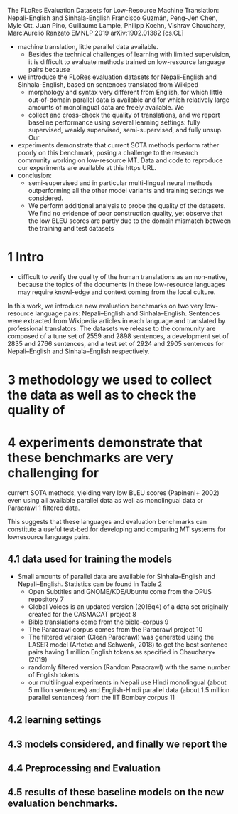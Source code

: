 The FLoRes Evaluation Datasets for Low-Resource Machine Translation: Nepali-English and Sinhala-English
Francisco Guzmán, Peng-Jen Chen, Myle Ott, Juan Pino, Guillaume Lample, Philipp Koehn, Vishrav Chaudhary, Marc'Aurelio Ranzato
EMNLP 2019 arXiv:1902.01382 [cs.CL]

* machine translation, little parallel data available. 
  * Besides the technical challenges of learning with limited supervision, it is
    difficult to evaluate methods trained on low-resource language pairs because
* we introduce the FLoRes evaluation datasets for 
  Nepali-English and Sinhala-English, based on sentences translated from Wikiped
  * morphology and syntax very different from English, for which little
    out-of-domain parallel data is available and for which 
    relatively large amounts of monolingual data are freely available. We
  * collect and cross-check the quality of translations, and we report 
    baseline performance using several learning settings: 
    fully supervised, weakly supervised, semi-supervised, and fully unsup. Our
* experiments demonstrate that current SOTA methods perform rather poorly on
  this benchmark, posing a challenge to the research community working on
  low-resource MT. Data and code to reproduce our experiments are available at
  this https URL. 
* conclusion: 
  * semi-supervised and in particular multi-lingual neural methods outperforming
    all the other model variants and training settings we considered. 
  * We perform additional analysis to probe the quality of the datasets. We find
    no evidence of poor construction quality, yet observe that 
    the low BLEU scores are partly due to the domain mismatch between the
    training and test datasets

# 1 Intro

* difficult to verify the quality of the human translations as an non-native,
  because the topics of the documents in these low-resource languages may
  require knowl-edge and context coming from the local culture.

In this work, we introduce new evaluation benchmarks on two very low-resource
language pairs: Nepali–English and Sinhala–English. Sentences were extracted
from Wikipedia articles in each language and translated by professional
translators. The datasets we release to the community are composed of a tune
set of 2559 and 2898 sentences, a development set of 2835 and 2766 sentences,
and a test set of 2924 and 2905 sentences for Nepali–English and
Sinhala–English respectively.

# 3  methodology we used to collect the data as well as to check the quality of

# 4 experiments demonstrate that these benchmarks are very challenging for
current SOTA methods, yielding very low BLEU scores (Papineni+ 2002) even using
all available parallel data as well as monolingual data or Paracrawl 1 filtered
data.

This suggests that these languages and evaluation benchmarks can constitute a
useful test-bed for developing and comparing MT systems for lowresource language
pairs.

## 4.1 data used for training the models

* Small amounts of parallel data are available for Sinhala–English and
  Nepali–English. Statistics can be found in Table 2
  * Open Subtitles and GNOME/KDE/Ubuntu come from the OPUS repository 7 
  * Global Voices is an updated version (2018q4) of a data set originally created
    for the CASMACAT project 8 
  * Bible translations come from the bible-corpus 9 
  * The Paracrawl corpus comes from the Paracrawl project 10 
  * The filtered version (Clean Paracrawl) was generated using the LASER model
    (Artetxe and Schwenk, 2018) to get the best sentence pairs having 1 million
    English tokens as specified in Chaudhary+ (2019)
  * randomly filtered version (Random Paracrawl) with the same number of English tokens
  * our multilingual experiments in Nepali use Hindi 
    monolingual (about 5 million sentences) and English-Hindi parallel data
    (about 1.5 million parallel sentences) from the IIT Bombay corpus 11 

## 4.2 learning settings 

## 4.3 models considered, and finally we report the 

## 4.4 Preprocessing and Evaluation

## 4.5 results of these baseline models on the new evaluation benchmarks.
